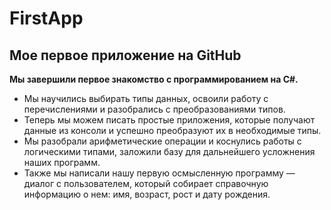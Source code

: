 # FirstApp
## Мое первое приложение на GitHub
**Мы завершили первое знакомство с программированием на C#.**
* Мы научились выбирать типы данных, освоили работу с перечислениями и разобрались с преобразованиями типов.
* Теперь мы можем писать простые приложения, которые получают данные из консоли и успешно преобразуют их в необходимые типы.
* Мы разобрали арифметические операции и коснулись работы с логическими типами, заложили базу для дальнейшего усложнения наших программ.
* Также мы написали нашу первую осмысленную программу — диалог с пользователем, который собирает справочную информацию о нем: имя, возраст, рост и дату рождения.
